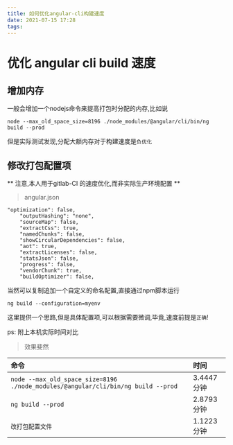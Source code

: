 ```yaml
---
title: 如何优化angular-cli构建速度
date: 2021-07-15 17:28
tags:
---
```


# 优化 angular cli build 速度

## 增加内存

一般会增加一个nodejs命令来提高打包时分配的内存,比如说

```
node --max_old_space_size=8196 ./node_modules/@angular/cli/bin/ng build --prod
```

但是实际测试发现,分配大额内存对于构建速度是`负优化`

## 修改打包配置项

** 注意,本人用于gitlab-CI 的速度优化,而非实际生产环境配置 **

> angular.json

```
"optimization": false,
    "outputHashing": "none",
    "sourceMap": false,
    "extractCss": true,
    "namedChunks": false,
    "showCircularDependencies": false,
    "aot": true,
    "extractLicenses": false,
    "statsJson": false,
    "progress": false,
    "vendorChunk": true,
    "buildOptimizer": false,
```

当然可以复制追加一个自定义的命名配置,直接通过npm脚本运行

```
ng build --configuration=myenv
```

这里提供一个思路,但是具体配置项,可以根据需要微调,毕竟,速度前提是`正确`!

ps: 附上本机实际时间对比

> 效果斐然

命令|时间
:-|:-
`node --max_old_space_size=8196 ./node_modules/@angular/cli/bin/ng build --prod`|3.4447分钟
`ng build --prod`|2.8793分钟
`改打包配置文件`|1.1223分钟
